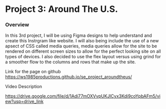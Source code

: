 # Project 3: Around The U.S.

### Overview  

In this 3rd project, I will be using Figma designs to help understand and create this Instrgram like website. I will also being include the use of a new apsect of CSS called media queries, media queries allow for the site to be rendered on different screen sizes to allow for the perfect looking site on all types of devices. I also decided to use the flex layout versus using grind for a smoother flow to the columns and rows that make up the site. 

Link for the page on github
https://ws1985productions.github.io/se_project_aroundtheus/

Video Description

https://drive.google.com/file/d/1Adi77mOXVvpUKJlCyx3Kdi9coYpbAFm5/view?usp=drive_link

